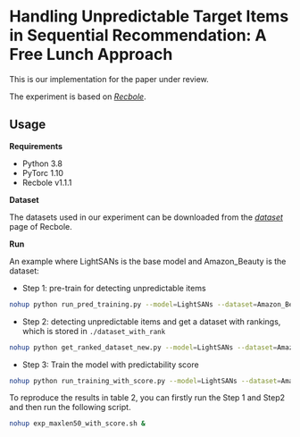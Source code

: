 # Handling Unpredictable Target Items in Sequential Recommendation: A Free Lunch Approach

This is our implementation for the paper under review.

The experiment is based on *[Recbole](https://github.com/RUCAIBox/RecBole)*.

## Usage

**Requirements**

* Python 3.8
* PyTorc 1.10
* Recbole v1.1.1

**Dataset**

The datasets used in our experiment can be downloaded from the *[dataset](https://drive.google.com/drive/folders/1so0lckI6N6_niVEYaBu-LIcpOdZf99kj)* page of Recbole.

**Run**

An example where LightSANs is the base model and Amazon_Beauty is the dataset:

* Step 1: pre-train for detecting unpredictable items
``` bash
nohup python run_pred_training.py --model=LightSANs --dataset=Amazon_Beauty --gpu_id='0' --seed=202301 --config_files=config_maxlen50_LightSANs.yaml --K=5 --B=5 &
```

* Step 2: detecting unpredictable items and get a dataset with rankings, which is stored in `./dataset_with_rank`
``` bash
nohup python get_ranked_dataset_new.py --model=LightSANs --dataset=Amazon_Beauty --K=5 --B=5 --gpu_id=0 &
```

* Step 3: Train the model with predictability score
``` bash
nohup python run_training_with_score.py --model=LightSANs --dataset=Amazon_Beauty --gpu_id=0 --seed=202301 --config_files=config_maxlen50_LightSANs.yaml --save_dataset=False --save_dataloaders=False --K=5 --B=5 --P=0.3 --T=0.4 &
```

To reproduce the results in table 2, you can firstly run the Step 1 and Step2 and then run the following script.
``` bash
nohup exp_maxlen50_with_score.sh &
```
